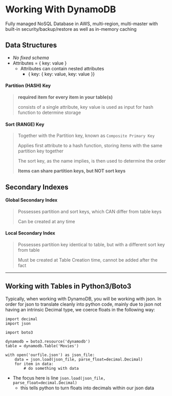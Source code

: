 # Working With DynamoDB
Fully managed NoSQL Database in AWS, multi-region, multi-master with built-in security/backup/restore as well as in-memory caching

## Data Structures
- *No fixed schema*
- Attributes = { key: value }
  - Attributes can contain nested attributes
    - { key: { key: value, key: value }}

#### Partition (HASH) Key 
> **required item for every item in your table(s)**
>
> consists of a single attribute, key value is used as input for hash function to determine storage

#### Sort (RANGE) Key
> Together with the Partition key, known as `Composite Primary Key`
>
> Applies first attribute to a hash function, storing items with the same partition key together
>
> The sort key, as the name implies, is then used to determine the order
>
> **Items can share partition keys, but NOT sort keys**

## Secondary Indexes
#### **Global Secondary Index**
> Possesses partition and sort keys, which CAN differ from table keys
>
> Can be created at any time

#### **Local Secondary Index**
> Possesses partition key identical to table, but with a different sort key from table
>
> Must be created at Table Creation time, cannot be added after the fact

- - -

## Working with Tables in Python3/Boto3
Typically, when working with DynamoDB, you will be working with json. In order for json to translate cleanly into python code, mainly due to json not having an intrinsic Decimal type, we coerce floats in the following way:
```
import decimal
import json

import boto3

dynamodb = boto3.resource('dynamodb')
table = dynamodb.Table('Movies')

with open('ourfile.json') as json_file:
    data = json.load(json_file, parse_float=decimal.Decimal)
    for item in data:
        # do something with data
```
- The focus here is line `json.load(json_file, parse_float=decimal.Decimal)`
    - this tells python to turn floats into decimals within our json data
